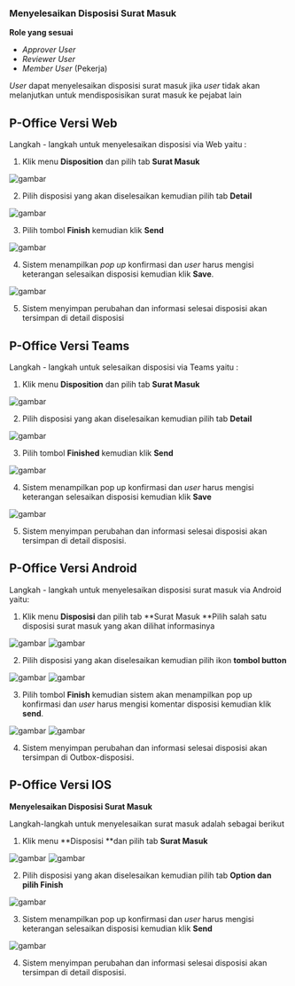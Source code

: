 ### **Menyelesaikan Disposisi Surat Masuk**

**Role yang sesuai**

- *Approver User*
- *Reviewer User*
- *Member User* (Pekerja) 

_User_ dapat menyelesaikan disposisi surat masuk jika _user_ tidak akan melanjutkan untuk mendisposisikan surat masuk ke pejabat lain

## **P-Office Versi Web**

Langkah - langkah untuk menyelesaikan disposisi via Web yaitu :

1.    Klik menu **Disposition** dan pilih tab **Surat Masuk**

![gambar](SuratMasuk/SM_Web/SM44.png)

2.    Pilih disposisi yang akan diselesaikan kemudian pilih tab **Detail**

![gambar](SuratMasuk/SM_Web/SM45.png)

3.    Pilih tombol **Finish** kemudian klik **Send**

![gambar](SuratMasuk/SM_Web/SM46.png)

4.    Sistem menampilkan _pop up_ konfirmasi dan _user_ harus mengisi keterangan selesaikan disposisi kemudian klik **Save**.

![gambar](SuratMasuk/SM_Web/SM47.png)

5.    Sistem menyimpan perubahan dan informasi selesai disposisi akan tersimpan di detail disposisi



## **P-Office Versi Teams**

Langkah - langkah untuk selesaikan disposisi via Teams yaitu :

1. Klik menu **Disposition** dan pilih tab **Surat Masuk**

![gambar](SuratMasuk/SM_Teams/SM49.png)

2. Pilih disposisi yang akan diselesaikan kemudian pilih tab **Detail**

![gambar](SuratMasuk/SM_Teams/SM50.png)

3. Pilih tombol **Finished** kemudian klik **Send**

![gambar](SuratMasuk/SM_Teams/SM51.png)

4. Sistem menampilkan pop up konfirmasi dan _user_ harus mengisi keterangan selesaikan disposisi kemudian klik **Save**

![gambar](SuratMasuk/SM_Teams/SM52.png)

 5.    Sistem menyimpan perubahan dan informasi selesai disposisi akan tersimpan di detail disposisi.


## **P-Office Versi Android**

Langkah - langkah untuk menyelesaikan disposisi surat masuk via Android yaitu:

1. Klik menu **Disposisi** dan pilih tab **Surat Masuk **Pilih salah satu disposisi surat masuk yang akan dilihat informasinya

![gambar](SuratMasuk/SM_Android/Selesaidisposisi/A01.jpg) ![gambar](SuratMasuk/SM_Android/Selesaidisposisi/A001.jpg) 

2. Pilih disposisi yang akan diselesaikan kemudian pilih ikon **tombol button**

![gambar](SuratMasuk/SM_Android/Selesaidisposisi/A02.jpg) ![gambar](SuratMasuk/SM_Android/Selesaidisposisi/A03.jpg) 

3. Pilih tombol **Finish** kemudian sistem akan menampilkan pop up konfirmasi dan _user_ harus mengisi komentar disposisi kemudian klik **send**.

![gambar](SuratMasuk/SM_Android/Selesaidisposisi/A04.jpg) ![gambar](SuratMasuk/SM_Android/Selesaidisposisi/A05.jpg)  

4. Sistem menyimpan perubahan dan informasi selesai disposisi akan tersimpan di Outbox-disposisi.



## **P-Office Versi IOS**

**Menyelesaikan Disposisi Surat Masuk**

Langkah-langkah untuk menyelesaikan surat masuk adalah sebagai berikut

1.	Klik menu **Disposisi **dan pilih tab **Surat Masuk**

![gambar](SuratMasuk/SM_IOS/SM-63.png)
![gambar](SuratMasuk/SM_IOS/SM-64.png)

2.	Pilih disposisi yang akan diselesaikan kemudian pilih tab **Option **dan pilih** Finish**

![gambar](SuratMasuk/SM_IOS/SM-47.png)

3.	Sistem menampilkan pop up konfirmasi dan _user_ harus mengisi keterangan selesaikan disposisi kemudian klik **Send**

![gambar](SuratMasuk/SM_IOS/SM-48.png)

4.	Sistem menyimpan perubahan dan informasi selesai disposisi akan tersimpan di detail disposisi.